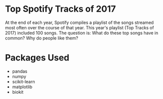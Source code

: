 # Top Spotify Tracks of 2017
At the end of each year, Spotify compiles a playlist of the songs streamed most often over the course of that year. This year's playlist (Top Tracks of 2017) included 100 songs. The question is: What do these top songs have in common? Why do people like them?

# Packages Used
* pandas
* numpy
* scikit-learn
* matplotlib
* biokit